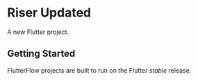 # Riser Updated

A new Flutter project.

## Getting Started

FlutterFlow projects are built to run on the Flutter _stable_ release.
